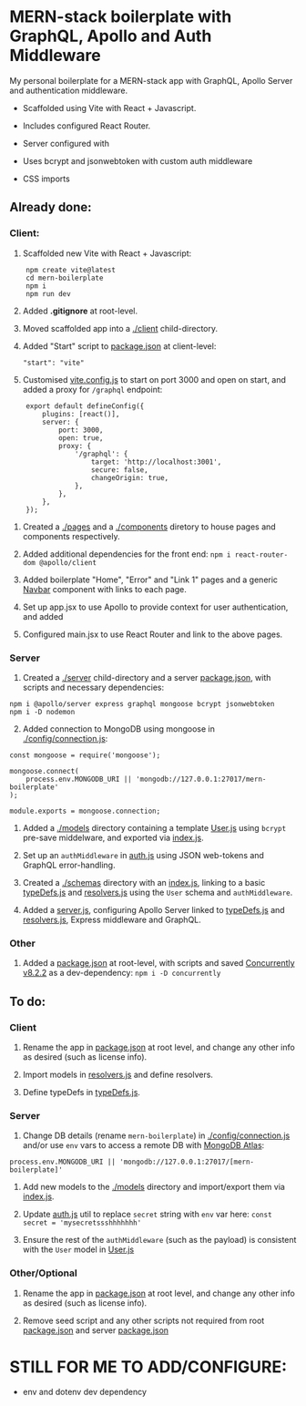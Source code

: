 # MERN-stack boilerplate with GraphQL, Apollo and Auth Middleware

My personal boilerplate for a MERN-stack app with GraphQL, Apollo Server and authentication middleware.

- Scaffolded using Vite with React + Javascript.
- Includes configured React Router.

- Server configured with

- Uses bcrypt and jsonwebtoken with custom auth middleware

- CSS imports

## Already done:

### Client:

1. Scaffolded new Vite with React + Javascript:

```
    npm create vite@latest
    cd mern-boilerplate
    npm i
    npm run dev
```

2. Added **.gitignore** at root-level.

3. Moved scaffolded app into a [./client](./client) child-directory.

4. Added "Start" script to [package.json](./client/package.json) at client-level:

   `"start": "vite"`

5. Customised [vite.config.js](./vite.config.js) to start on port 3000 and open on start, and added a proxy for `/graphql` endpoint:

```
    export default defineConfig({
	    plugins: [react()],
	    server: {
            port: 3000,
            open: true,
            proxy: {
                '/graphql': {
                    target: 'http://localhost:3001',
                    secure: false,
                    changeOrigin: true,
                },
            },
	    },
    });
```

1. Created a [./pages](./client/src/pages/) and a [./components](./client/src/components/) diretory to house pages and components respectively.

1. Added additional dependencies for the front end:
   `npm i react-router-dom @apollo/client`

1. Added boilerplate "Home", "Error" and "Link 1" pages and a generic [Navbar](./client/src/components/Navbar/index.js) component with links to each page.

1. Set up app.jsx to use Apollo to provide context for user authentication, and added

1. Configured main.jsx to use React Router and link to the above pages.

### Server

1. Created a [./server](./server) child-directory and a server [package.json](./server/package.json), with scripts and necessary dependencies:

```
npm i @apollo/server express graphql mongoose bcrypt jsonwebtoken
npm i -D nodemon
```

2. Added connection to MongoDB using mongoose in [./config/connection.js](./server/config/connection.js):

```
const mongoose = require('mongoose');

mongoose.connect(
	process.env.MONGODB_URI || 'mongodb://127.0.0.1:27017/mern-boilerplate'
);

module.exports = mongoose.connection;
```

1. Added a [./models](./server/models/) directory containing a template [User.js](./server/models/User.js) using `bcrypt` pre-save middelware, and exported via [index.js](./server/models/index.js).

1. Set up an `authMiddleware` in [auth.js](./server/utils/auth.js) using JSON web-tokens and GraphQL error-handling.

1. Created a [./schemas](./server/schemas/) directory with an [index.js](./server/schemas/index.js), linking to a basic [typeDefs.js](./server/schemas/typeDefs.js) and [resolvers.js](./server/schemas/resolvers.js) using the `User` schema and `authMiddleware`.

1. Added a [server.js](./server/server.js), configuring Apollo Server linked to [typeDefs.js](./server/schemas/typeDefs.js) and [resolvers.js](./server/schemas/resolvers.js), Express middleware and GraphQL.

### Other

1. Added a [package.json](./package.json) at root-level, with scripts and saved [Concurrently v8.2.2](https://www.npmjs.com/package/concurrently) as a dev-dependency:
   `npm i -D concurrently`

## To do:

### Client

1. Rename the app in [package.json](./package.json) at root level, and change any other info as desired (such as license info).

1. Import models in [resolvers.js](./server/schemas/resolvers.js) and define resolvers.
1. Define typeDefs in [typeDefs.js](./server/schemas/typeDefs.js).

### Server

1. Change DB details (rename `mern-boilerplate`) in [./config/connection.js](./server/config/connection.js) and/or use `env` vars to access a remote DB with [MongoDB Atlas](https://www.mongodb.com/atlas/database):

```
process.env.MONGODB_URI || 'mongodb://127.0.0.1:27017/[mern-boilerplate]'
```

1. Add new models to the [./models](./server/models/) directory and import/export them via [index.js](./server/models/index.js).

1. Update [auth.js](./server/utils/auth.js) util to replace `secret` string with `env` var here:
   `const secret = 'mysecretssshhhhhhh'`

1. Ensure the rest of the `authMiddleware` (such as the payload) is consistent with the `User` model in [User.js](./server/models/User.js)

### Other/Optional

1. Rename the app in [package.json](./package.json) at root level, and change any other info as desired (such as license info).

1. Remove seed script and any other scripts not required from root [package.json](./client/package.json) and server [package.json](./server/package.json)

# STILL FOR ME TO ADD/CONFIGURE:

- env and dotenv dev dependency

